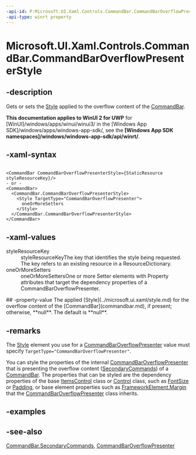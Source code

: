 ```yaml
---
-api-id: P:Microsoft.UI.Xaml.Controls.CommandBar.CommandBarOverflowPresenterStyle
-api-type: winrt property
---
```


<!-- Property syntax
public Windows.UI.Xaml.Style CommandBarOverflowPresenterStyle { get;  set; }
-->

# Microsoft.UI.Xaml.Controls.CommandBar.CommandBarOverflowPresenterStyle

## -description
Gets or sets the [Style](../microsoft.ui.xaml/style.md) applied to the overflow content of the [CommandBar](commandbar.md).

**This documentation applies to WinUI 2 for UWP** for [WinUI]/windows/apps/winui/winui3/ in the [Windows App SDK]/windows/apps/windows-app-sdk/, see the **[Windows App SDK namespaces]/windows/windows-app-sdk/api/winrt/**.

## -xaml-syntax
```xaml

<CommandBar CommandBarOverflowPresenterStyle={StaticResource styleResourceKey}/>
- or -
<CommandBar>
  <CommandBar.CommandBarOverflowPresenterStyle>
    <Style TargetType="CommandBarOverflowPresenter">
      oneOrMoreSetters
    </Style>
  </CommandBar.CommandBarOverflowPresenterStyle>
</CommandBar>
```


## -xaml-values
<dl><dt>styleResourceKey</dt><dd>styleResourceKeyThe key that identifies the style being requested. The key refers to an existing resource in a ResourceDictionary.</dd>
<dt>oneOrMoreSetters</dt><dd>oneOrMoreSettersOne or more Setter elements with Property attributes that target the dependency properties of a CommandBarOverflowPresenter.</dd>
</dl>
## -property-value
The applied [Style](../microsoft.ui.xaml/style.md) for the overflow content of the [CommandBar](commandbar.md), if present; otherwise, **null**. The default is **null**.

## -remarks
The [Style](../microsoft.ui.xaml/style.md) element you use for a [CommandBarOverflowPresenter](commandbaroverflowpresenter.md) value must specify `TargetType="CommandBarOverflowPresenter"`.

You can style the properties of the internal [CommandBarOverflowPresenter](commandbaroverflowpresenter.md) that is presenting the overflow content ([SecondaryCommands](commandbar_secondarycommands.md)) of a [CommandBar](commandbar.md). The properties that can be styled are the dependency properties of the base [ItemsControl](itemscontrol.md) class or [Control](control.md) class, such as [FontSize](control_fontsize.md) or [Padding](control_padding.md), or base element properties such as [FrameworkElement.Margin](../microsoft.ui.xaml/frameworkelement_margin.md) that the [CommandBarOverflowPresenter](commandbaroverflowpresenter.md) class inherits.

## -examples

## -see-also
[CommandBar.SecondaryCommands](commandbar_secondarycommands.md), [CommandBarOverflowPresenter](commandbaroverflowpresenter.md)
